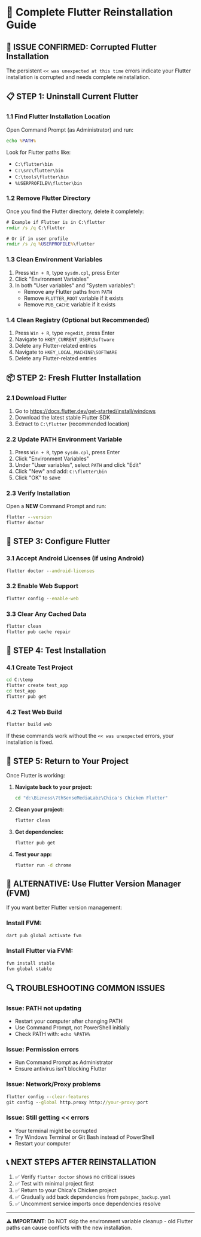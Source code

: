 # 🔧 Complete Flutter Reinstallation Guide

## 🚨 **ISSUE CONFIRMED: Corrupted Flutter Installation**

The persistent `<< was unexpected at this time` errors indicate your Flutter installation is corrupted and needs complete reinstallation.

## **📋 STEP 1: Uninstall Current Flutter**

### **1.1 Find Flutter Installation Location**
Open Command Prompt (as Administrator) and run:
```cmd
echo %PATH%
```
Look for Flutter paths like:
- `C:\flutter\bin`
- `C:\src\flutter\bin`
- `C:\tools\flutter\bin`
- `%USERPROFILE%\flutter\bin`

### **1.2 Remove Flutter Directory**
Once you find the Flutter directory, delete it completely:
```cmd
# Example if Flutter is in C:\flutter
rmdir /s /q C:\flutter

# Or if in user profile
rmdir /s /q %USERPROFILE%\flutter
```

### **1.3 Clean Environment Variables**
1. Press `Win + R`, type `sysdm.cpl`, press Enter
2. Click "Environment Variables"
3. In both "User variables" and "System variables":
   - Remove any Flutter paths from `PATH`
   - Remove `FLUTTER_ROOT` variable if it exists
   - Remove `PUB_CACHE` variable if it exists

### **1.4 Clean Registry (Optional but Recommended)**
1. Press `Win + R`, type `regedit`, press Enter
2. Navigate to `HKEY_CURRENT_USER\Software`
3. Delete any Flutter-related entries
4. Navigate to `HKEY_LOCAL_MACHINE\SOFTWARE`
5. Delete any Flutter-related entries

## **📦 STEP 2: Fresh Flutter Installation**

### **2.1 Download Flutter**
1. Go to https://docs.flutter.dev/get-started/install/windows
2. Download the latest stable Flutter SDK
3. Extract to `C:\flutter` (recommended location)

### **2.2 Update PATH Environment Variable**
1. Press `Win + R`, type `sysdm.cpl`, press Enter
2. Click "Environment Variables"
3. Under "User variables", select `PATH` and click "Edit"
4. Click "New" and add: `C:\flutter\bin`
5. Click "OK" to save

### **2.3 Verify Installation**
Open a **NEW** Command Prompt and run:
```cmd
flutter --version
flutter doctor
```

## **🔧 STEP 3: Configure Flutter**

### **3.1 Accept Android Licenses (if using Android)**
```cmd
flutter doctor --android-licenses
```

### **3.2 Enable Web Support**
```cmd
flutter config --enable-web
```

### **3.3 Clear Any Cached Data**
```cmd
flutter clean
flutter pub cache repair
```

## **🧪 STEP 4: Test Installation**

### **4.1 Create Test Project**
```cmd
cd C:\temp
flutter create test_app
cd test_app
flutter pub get
```

### **4.2 Test Web Build**
```cmd
flutter build web
```

If these commands work without the `<< was unexpected` errors, your installation is fixed.

## **🎯 STEP 5: Return to Your Project**

Once Flutter is working:

1. **Navigate back to your project:**
   ```cmd
   cd "d:\Bizness\7thSenseMediaLabz\Chica's Chicken Flutter"
   ```

2. **Clean your project:**
   ```cmd
   flutter clean
   ```

3. **Get dependencies:**
   ```cmd
   flutter pub get
   ```

4. **Test your app:**
   ```cmd
   flutter run -d chrome
   ```

## **🚨 ALTERNATIVE: Use Flutter Version Manager (FVM)**

If you want better Flutter version management:

### **Install FVM:**
```cmd
dart pub global activate fvm
```

### **Install Flutter via FVM:**
```cmd
fvm install stable
fvm global stable
```

## **🔍 TROUBLESHOOTING COMMON ISSUES**

### **Issue: PATH not updating**
- Restart your computer after changing PATH
- Use Command Prompt, not PowerShell initially
- Check PATH with: `echo %PATH%`

### **Issue: Permission errors**
- Run Command Prompt as Administrator
- Ensure antivirus isn't blocking Flutter

### **Issue: Network/Proxy problems**
```cmd
flutter config --clear-features
git config --global http.proxy http://your-proxy:port
```

### **Issue: Still getting << errors**
- Your terminal might be corrupted
- Try Windows Terminal or Git Bash instead of PowerShell
- Restart your computer

## **📞 NEXT STEPS AFTER REINSTALLATION**

1. ✅ Verify `flutter doctor` shows no critical issues
2. ✅ Test with minimal project first
3. ✅ Return to your Chica's Chicken project
4. ✅ Gradually add back dependencies from `pubspec_backup.yaml`
5. ✅ Uncomment service imports once dependencies resolve

---

**⚠️ IMPORTANT**: Do NOT skip the environment variable cleanup - old Flutter paths can cause conflicts with the new installation.
